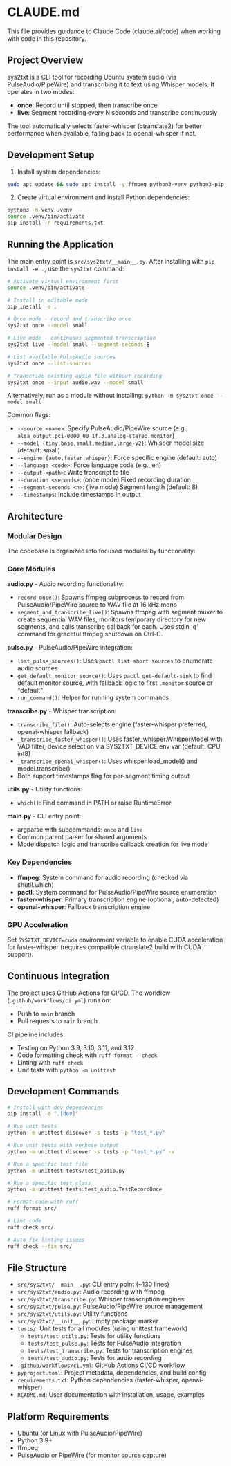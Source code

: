 # CLAUDE.md

This file provides guidance to Claude Code (claude.ai/code) when working with code in this repository.

## Project Overview

sys2txt is a CLI tool for recording Ubuntu system audio (via PulseAudio/PipeWire) and transcribing it to text using Whisper models. It operates in two modes:
- **once**: Record until stopped, then transcribe once
- **live**: Segment recording every N seconds and transcribe continuously

The tool automatically selects faster-whisper (ctranslate2) for better performance when available, falling back to openai-whisper if not.

## Development Setup

1. Install system dependencies:
```bash
sudo apt update && sudo apt install -y ffmpeg python3-venv python3-pip
```

2. Create virtual environment and install Python dependencies:
```bash
python3 -m venv .venv
source .venv/bin/activate
pip install -r requirements.txt
```

## Running the Application

The main entry point is `src/sys2txt/__main__.py`. After installing with `pip install -e .`, use the `sys2txt` command:

```bash
# Activate virtual environment first
source .venv/bin/activate

# Install in editable mode
pip install -e .

# Once mode - record and transcribe once
sys2txt once --model small

# Live mode - continuous segmented transcription
sys2txt live --model small --segment-seconds 8

# List available PulseAudio sources
sys2txt once --list-sources

# Transcribe existing audio file without recording
sys2txt once --input audio.wav --model small
```

Alternatively, run as a module without installing: `python -m sys2txt once --model small`

Common flags:
- `--source <name>`: Specify PulseAudio/PipeWire source (e.g., `alsa_output.pci-0000_00_1f.3.analog-stereo.monitor`)
- `--model {tiny,base,small,medium,large-v2}`: Whisper model size (default: small)
- `--engine {auto,faster,whisper}`: Force specific engine (default: auto)
- `--language <code>`: Force language code (e.g., en)
- `--output <path>`: Write transcript to file
- `--duration <seconds>`: (once mode) Fixed recording duration
- `--segment-seconds <n>`: (live mode) Segment length (default: 8)
- `--timestamps`: Include timestamps in output

## Architecture

### Modular Design
The codebase is organized into focused modules by functionality:

### Core Modules

**audio.py** - Audio recording functionality:
- `record_once()`: Spawns ffmpeg subprocess to record from PulseAudio/PipeWire source to WAV file at 16 kHz mono
- `segment_and_transcribe_live()`: Spawns ffmpeg with segment muxer to create sequential WAV files, monitors temporary directory for new segments, and calls transcribe callback for each. Uses stdin 'q' command for graceful ffmpeg shutdown on Ctrl-C.

**pulse.py** - PulseAudio/PipeWire integration:
- `list_pulse_sources()`: Uses `pactl list short sources` to enumerate audio sources
- `get_default_monitor_source()`: Uses `pactl get-default-sink` to find default monitor source, with fallback logic to first `.monitor` source or "default"
- `run_command()`: Helper for running system commands

**transcribe.py** - Whisper transcription:
- `transcribe_file()`: Auto-selects engine (faster-whisper preferred, openai-whisper fallback)
- `_transcribe_faster_whisper()`: Uses faster_whisper.WhisperModel with VAD filter, device selection via SYS2TXT_DEVICE env var (default: CPU int8)
- `_transcribe_openai_whisper()`: Uses whisper.load_model() and model.transcribe()
- Both support timestamps flag for per-segment timing output

**utils.py** - Utility functions:
- `which()`: Find command in PATH or raise RuntimeError

**__main__.py** - CLI entry point:
- argparse with subcommands: `once` and `live`
- Common parent parser for shared arguments
- Mode dispatch logic and transcribe callback creation for live mode

### Key Dependencies
- **ffmpeg**: System command for audio recording (checked via shutil.which)
- **pactl**: System command for PulseAudio/PipeWire source enumeration
- **faster-whisper**: Primary transcription engine (optional, auto-detected)
- **openai-whisper**: Fallback transcription engine

### GPU Acceleration
Set `SYS2TXT_DEVICE=cuda` environment variable to enable CUDA acceleration for faster-whisper (requires compatible ctranslate2 build with CUDA support).

## Continuous Integration

The project uses GitHub Actions for CI/CD. The workflow (`.github/workflows/ci.yml`) runs on:
- Push to `main` branch
- Pull requests to `main` branch

CI pipeline includes:
- Testing on Python 3.9, 3.10, 3.11, and 3.12
- Code formatting check with `ruff format --check`
- Linting with `ruff check`
- Unit tests with `python -m unittest`

## Development Commands

```bash
# Install with dev dependencies
pip install -e ".[dev]"

# Run unit tests
python -m unittest discover -s tests -p "test_*.py"

# Run unit tests with verbose output
python -m unittest discover -s tests -p "test_*.py" -v

# Run a specific test file
python -m unittest tests/test_audio.py

# Run a specific test class
python -m unittest tests.test_audio.TestRecordOnce

# Format code with ruff
ruff format src/

# Lint code
ruff check src/

# Auto-fix linting issues
ruff check --fix src/
```

## File Structure
- `src/sys2txt/__main__.py`: CLI entry point (~130 lines)
- `src/sys2txt/audio.py`: Audio recording with ffmpeg
- `src/sys2txt/transcribe.py`: Whisper transcription engines
- `src/sys2txt/pulse.py`: PulseAudio/PipeWire source management
- `src/sys2txt/utils.py`: Utility functions
- `src/sys2txt/__init__.py`: Empty package marker
- `tests/`: Unit tests for all modules (using unittest framework)
  - `tests/test_utils.py`: Tests for utility functions
  - `tests/test_pulse.py`: Tests for PulseAudio integration
  - `tests/test_transcribe.py`: Tests for transcription engines
  - `tests/test_audio.py`: Tests for audio recording
- `.github/workflows/ci.yml`: GitHub Actions CI/CD workflow
- `pyproject.toml`: Project metadata, dependencies, and build config
- `requirements.txt`: Python dependencies (faster-whisper, openai-whisper)
- `README.md`: User documentation with installation, usage, examples

## Platform Requirements
- Ubuntu (or Linux with PulseAudio/PipeWire)
- Python 3.9+
- ffmpeg
- PulseAudio or PipeWire (for monitor source capture)

